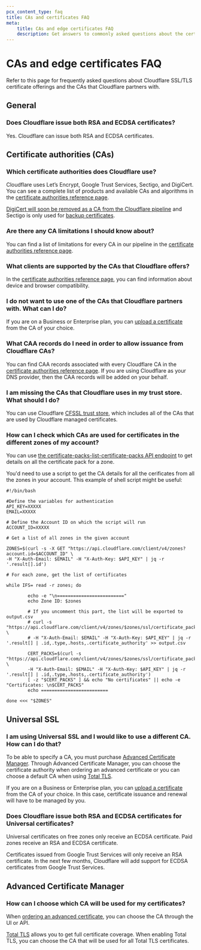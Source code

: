 ```yaml
---
pcx_content_type: faq
title: CAs and certificates FAQ
meta:
    title: CAs and edge certificates FAQ
    description: Get answers to commonly asked questions about the certificates you can obtain through Cloudflare and the CAs that Cloudflare partners with.
---
```


# CAs and edge certificates FAQ

Refer to this page for frequently asked questions about Cloudflare SSL/TLS certificate offerings and the CAs that Cloudflare partners with.

## General

### Does Cloudflare issue both RSA and ECDSA certificates?  

Yes. Cloudflare can issue both RSA and ECDSA certificates.

## Certificate authorities (CAs)

### Which certificate authorities does Cloudflare use?  

Cloudflare uses Let’s Encrypt, Google Trust Services, Sectigo, and DigiCert. You can see a complete list of products and available CAs and algorithms in the [certificate authorities reference page](/ssl/reference/certificate-authorities/).

[DigiCert will soon be removed as a CA from the Cloudflare pipeline](/ssl/reference/migration-guides/digicert-update/) and Sectigo is only used for [backup certificates](/ssl/edge-certificates/backup-certificates/).

### Are there any CA limitations I should know about?

You can find a list of limitations for every CA in our pipeline in the [certificate authorities reference page](/ssl/reference/certificate-authorities/).

### What clients are supported by the CAs that Cloudflare offers?  

In the [certificate authorities reference page](/ssl/reference/certificate-authorities/), you can find information about device and browser compatibility.

### I do not want to use one of the CAs that Cloudflare partners with. What can I do?  

If you are on a Business or Enterprise plan, you can [upload a certificate](/ssl/edge-certificates/custom-certificates/uploading/#upload-a-custom-certificate) from the CA of your choice.

### What CAA records do I need in order to allow issuance from Cloudflare CAs?  

You can find CAA records associated with every Cloudflare CA in the [certificate authorities reference page](/ssl/reference/certificate-authorities/#caa-records). If you are using Cloudflare as your DNS provider, then the CAA records will be added on your behalf.

### I am missing the CAs that Cloudflare uses in my trust store. What should I do?  

You can use Cloudflare [CFSSL trust store](https://github.com/cloudflare/cfssl_trust), which includes all of the CAs that are used by Cloudflare managed certificates.

### How can I check which CAs are used for certificates in the different zones of my account?

You can use [the certificate-packs-list-certificate-packs API endpoint](/api/operations/certificate-packs-list-certificate-packs) to get details on all the certificate pack for a zone.

You'd need to use a script to get the CA details for all the cerificates from all the zones in your account.
This example of shell script might be useful:

```shell script
#!/bin/bash

#Define the variables for authentication
API_KEY=XXXXX
EMAIL=XXXXX

# Define the Account ID on which the script will run
ACCOUNT_ID=XXXXX

# Get a list of all zones in the given account

ZONES=$(curl -s -X GET "https://api.cloudflare.com/client/v4/zones?account.id=$ACCOUNT_ID" \
-H "X-Auth-Email: $EMAIL" -H "X-Auth-Key: $API_KEY" | jq -r '.result[].id')

# For each zone, get the list of certificates

while IFS= read -r zones; do

        echo -e "\n========================="
        echo Zone ID: $zones

        # If you uncomment this part, the list will be exported to output.csv
        # curl -s "https://api.cloudflare.com/client/v4/zones/$zones/ssl/certificate_packs" \
        # -H "X-Auth-Email: $EMAIL" -H "X-Auth-Key: $API_KEY" | jq -r '.result[] | .id,.type,.hosts,.certificate_authority' >> output.csv

        CERT_PACKS=$(curl -s "https://api.cloudflare.com/client/v4/zones/$zones/ssl/certificate_packs" \
        -H "X-Auth-Email: $EMAIL" -H "X-Auth-Key: $API_KEY" | jq -r '.result[] | .id,.type,.hosts,.certificate_authority')
        [ -z "$CERT_PACKS" ] && echo "No certificates" || echo -e "Certificates: \n$CERT_PACKS"
        echo =========================

done <<< "$ZONES"
``` 


## Universal SSL

### I am using Universal SSL and I would like to use a different CA. How can I do that?  

To be able to specify a CA, you must purchase [Advanced Certificate Manager](/ssl/edge-certificates/advanced-certificate-manager/). Through Advanced Certificate Manager, you can choose the certificate authority when ordering an advanced certificate or you can choose a default CA when using [Total TLS](/ssl/edge-certificates/additional-options/total-tls/).

If you are on a Business or Enterprise plan, you can [upload a certificate](/ssl/edge-certificates/custom-certificates/uploading/#upload-a-custom-certificate) from the CA of your choice. In this case, certificate issuance and renewal will have to be managed by you.

### Does Cloudflare issue both RSA and ECDSA certificates for Universal certificates?  

Universal certificates on free zones only receive an ECDSA certificate. Paid zones receive an RSA and ECDSA certificate.

Certificates issued from Google Trust Services will only receive an RSA certificate. In the next few months, Cloudflare will add support for ECDSA certificates from Google Trust Services.

## Advanced Certificate Manager

### How can I choose which CA will be used for my certificates?

When [ordering an advanced certificate](/ssl/edge-certificates/advanced-certificate-manager/manage-certificates/), you can choose the CA through the UI or API.

[Total TLS](/ssl/edge-certificates/additional-options/total-tls/) allows you to get full certificate coverage. When enabling Total TLS, you can choose the CA that will be used for all Total TLS certificates.
